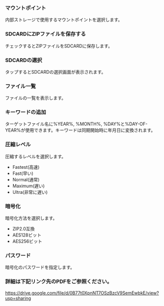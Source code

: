 ### マウントポイント  
内部ストレージで使用するマウントポイントを選択します。 

### SDCARDにZIPファイルを保存する  
チェックするとZIPファイルをSDCARDに保存します。

### SDCARDの選択  
タップするとSDCARDの選択画面が表示されます。

### ファイル一覧  
ファイルの一覧を表示します。

### キーワードの追加  
ターゲットファイル名に%YEAR%, %MONTH%, %DAY%と%DAY-OF-YEAR%が使用できます。キーワードは同期開始時に年月日に変換されます。  

### 圧縮レベル  
圧縮するレベルを選択します。  
- Fastest(高速)  
- Fast(早い)
- Normal(通常)
- Maximum(遅い)
- Ultra(非常に遅い)

### 暗号化  
暗号化方法を選択します。  
- ZIP2.0互換  
- AES128ビット  
- AES256ビット

### パスワード  
暗号化のパスワードを指定します。

### 詳細は下記リンク先のPDFをご参照ください。  
https://drive.google.com/file/d/0B77t0XpnNT7OSzBzcV9SemEwbkE/view?usp=sharing

 